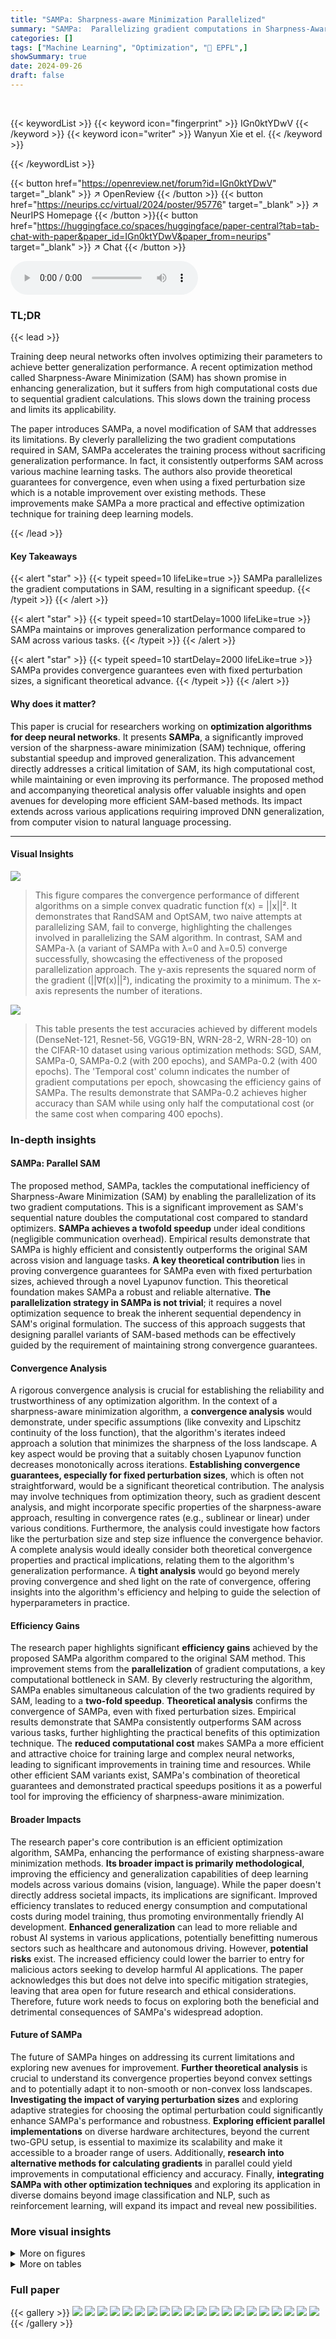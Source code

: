 ```yaml
---
title: "SAMPa: Sharpness-aware Minimization Parallelized"
summary: "SAMPa:  Parallelizing gradient computations in Sharpness-Aware Minimization (SAM) achieves a 2x speedup and superior generalization."
categories: []
tags: ["Machine Learning", "Optimization", "🏢 EPFL",]
showSummary: true
date: 2024-09-26
draft: false
---
```


<br>

{{< keywordList >}}
{{< keyword icon="fingerprint" >}} IGn0ktYDwV {{< /keyword >}}
{{< keyword icon="writer" >}} Wanyun Xie et el. {{< /keyword >}}
 
{{< /keywordList >}}

{{< button href="https://openreview.net/forum?id=IGn0ktYDwV" target="_blank" >}}
↗ OpenReview
{{< /button >}}
{{< button href="https://neurips.cc/virtual/2024/poster/95776" target="_blank" >}}
↗ NeurIPS Homepage
{{< /button >}}{{< button href="https://huggingface.co/spaces/huggingface/paper-central?tab=tab-chat-with-paper&paper_id=IGn0ktYDwV&paper_from=neurips" target="_blank" >}}
↗ Chat
{{< /button >}}



<audio controls>
    <source src="https://ai-paper-reviewer.com/IGn0ktYDwV/podcast.wav" type="audio/wav">
    Your browser does not support the audio element.
</audio>


### TL;DR


{{< lead >}}

Training deep neural networks often involves optimizing their parameters to achieve better generalization performance.  A recent optimization method called Sharpness-Aware Minimization (SAM) has shown promise in enhancing generalization, but it suffers from high computational costs due to sequential gradient calculations. This slows down the training process and limits its applicability.



The paper introduces SAMPa, a novel modification of SAM that addresses its limitations. By cleverly parallelizing the two gradient computations required in SAM, SAMPa accelerates the training process without sacrificing generalization performance.  In fact, it consistently outperforms SAM across various machine learning tasks. The authors also provide theoretical guarantees for convergence, even when using a fixed perturbation size which is a notable improvement over existing methods.  These improvements make SAMPa a more practical and effective optimization technique for training deep learning models.

{{< /lead >}}


#### Key Takeaways

{{< alert "star" >}}
{{< typeit speed=10 lifeLike=true >}} SAMPa parallelizes the gradient computations in SAM, resulting in a significant speedup. {{< /typeit >}}
{{< /alert >}}

{{< alert "star" >}}
{{< typeit speed=10 startDelay=1000 lifeLike=true >}} SAMPa maintains or improves generalization performance compared to SAM across various tasks. {{< /typeit >}}
{{< /alert >}}

{{< alert "star" >}}
{{< typeit speed=10 startDelay=2000 lifeLike=true >}} SAMPa provides convergence guarantees even with fixed perturbation sizes, a significant theoretical advance. {{< /typeit >}}
{{< /alert >}}

#### Why does it matter?
This paper is crucial for researchers working on **optimization algorithms for deep neural networks**.  It presents **SAMPa**, a significantly improved version of the sharpness-aware minimization (SAM) technique, offering substantial speedup and improved generalization. This advancement directly addresses a critical limitation of SAM, its high computational cost, while maintaining or even improving its performance. The proposed method and accompanying theoretical analysis offer valuable insights and open avenues for developing more efficient SAM-based methods. Its impact extends across various applications requiring improved DNN generalization, from computer vision to natural language processing.

------
#### Visual Insights



![](https://ai-paper-reviewer.com/IGn0ktYDwV/figures_2_1.jpg)

> This figure compares the convergence performance of different algorithms on a simple convex quadratic function f(x) = ||x||².  It demonstrates that RandSAM and OptSAM, two naive attempts at parallelizing SAM, fail to converge, highlighting the challenges involved in parallelizing the SAM algorithm. In contrast, SAM and SAMPa-λ (a variant of SAMPa with λ=0 and λ=0.5) converge successfully, showcasing the effectiveness of the proposed parallelization approach. The y-axis represents the squared norm of the gradient (||∇f(x)||²), indicating the proximity to a minimum.  The x-axis represents the number of iterations.





![](https://ai-paper-reviewer.com/IGn0ktYDwV/tables_5_1.jpg)

> This table presents the test accuracies achieved by different models (DenseNet-121, Resnet-56, VGG19-BN, WRN-28-2, WRN-28-10) on the CIFAR-10 dataset using various optimization methods: SGD, SAM, SAMPa-0, SAMPa-0.2 (with 200 epochs), and SAMPa-0.2 (with 400 epochs).  The 'Temporal cost' column indicates the number of gradient computations per epoch, showcasing the efficiency gains of SAMPa.  The results demonstrate that SAMPa-0.2 achieves higher accuracy than SAM while using only half the computational cost (or the same cost when comparing 400 epochs).





### In-depth insights


#### SAMPa: Parallel SAM
The proposed method, SAMPa, tackles the computational inefficiency of Sharpness-Aware Minimization (SAM) by enabling the parallelization of its two gradient computations.  This is a significant improvement as SAM's sequential nature doubles the computational cost compared to standard optimizers.  **SAMPa achieves a twofold speedup** under ideal conditions (negligible communication overhead).  Empirical results demonstrate that SAMPa is highly efficient and consistently outperforms the original SAM across vision and language tasks.  **A key theoretical contribution** lies in proving convergence guarantees for SAMPa even with fixed perturbation sizes, achieved through a novel Lyapunov function. This theoretical foundation makes SAMPa a robust and reliable alternative.  **The parallelization strategy in SAMPa is not trivial**; it requires a novel optimization sequence to break the inherent sequential dependency in SAM's original formulation.  The success of this approach suggests that designing parallel variants of SAM-based methods can be effectively guided by the requirement of maintaining strong convergence guarantees.

#### Convergence Analysis
A rigorous convergence analysis is crucial for establishing the reliability and trustworthiness of any optimization algorithm.  In the context of a sharpness-aware minimization algorithm, a **convergence analysis** would demonstrate, under specific assumptions (like convexity and Lipschitz continuity of the loss function), that the algorithm's iterates indeed approach a solution that minimizes the sharpness of the loss landscape. A key aspect would be proving that a suitably chosen Lyapunov function decreases monotonically across iterations.  **Establishing convergence guarantees, especially for fixed perturbation sizes**, which is often not straightforward, would be a significant theoretical contribution. The analysis may involve techniques from optimization theory, such as gradient descent analysis, and might incorporate specific properties of the sharpness-aware approach, resulting in convergence rates (e.g., sublinear or linear) under various conditions. Furthermore, the analysis could investigate how factors like the perturbation size and step size influence the convergence behavior.  A complete analysis would ideally consider both theoretical convergence properties and practical implications, relating them to the algorithm's generalization performance. A **tight analysis** would go beyond merely proving convergence and shed light on the rate of convergence, offering insights into the algorithm's efficiency and helping to guide the selection of hyperparameters in practice.

#### Efficiency Gains
The research paper highlights significant **efficiency gains** achieved by the proposed SAMPa algorithm compared to the original SAM method.  This improvement stems from the **parallelization** of gradient computations, a key computational bottleneck in SAM.  By cleverly restructuring the algorithm, SAMPa enables simultaneous calculation of the two gradients required by SAM, leading to a **two-fold speedup**.  **Theoretical analysis** confirms the convergence of SAMPa, even with fixed perturbation sizes.  Empirical results demonstrate that SAMPa consistently outperforms SAM across various tasks, further highlighting the practical benefits of this optimization technique.  The **reduced computational cost** makes SAMPa a more efficient and attractive choice for training large and complex neural networks, leading to significant improvements in training time and resources.  While other efficient SAM variants exist, SAMPa's combination of theoretical guarantees and demonstrated practical speedups positions it as a powerful tool for improving the efficiency of sharpness-aware minimization.

#### Broader Impacts
The research paper's core contribution is an efficient optimization algorithm, SAMPa, enhancing the performance of existing sharpness-aware minimization methods.  **Its broader impact is primarily methodological**, improving the efficiency and generalization capabilities of deep learning models across various domains (vision, language).  While the paper doesn't directly address societal impacts, its implications are significant. Improved efficiency translates to reduced energy consumption and computational costs during model training, thus promoting environmentally friendly AI development.  **Enhanced generalization** can lead to more reliable and robust AI systems in various applications, potentially benefitting numerous sectors such as healthcare and autonomous driving. However, **potential risks** exist. The increased efficiency could lower the barrier to entry for malicious actors seeking to develop harmful AI applications. The paper acknowledges this but does not delve into specific mitigation strategies, leaving that area open for future research and ethical considerations.  Therefore, future work needs to focus on exploring both the beneficial and detrimental consequences of SAMPa's widespread adoption.

#### Future of SAMPa
The future of SAMPa hinges on addressing its current limitations and exploring new avenues for improvement.  **Further theoretical analysis** is crucial to understand its convergence properties beyond convex settings and to potentially adapt it to non-smooth or non-convex loss landscapes.  **Investigating the impact of varying perturbation sizes** and exploring adaptive strategies for choosing the optimal perturbation could significantly enhance SAMPa's performance and robustness.  **Exploring efficient parallel implementations** on diverse hardware architectures, beyond the current two-GPU setup, is essential to maximize its scalability and make it accessible to a broader range of users. Additionally, **research into alternative methods for calculating gradients** in parallel could yield improvements in computational efficiency and accuracy.  Finally, **integrating SAMPa with other optimization techniques** and exploring its application in diverse domains beyond image classification and NLP, such as reinforcement learning, will expand its impact and reveal new possibilities.


### More visual insights

<details>
<summary>More on figures
</summary>


![](https://ai-paper-reviewer.com/IGn0ktYDwV/figures_6_1.jpg)

> This figure compares the computational time of different efficient variants of the Sharpness-Aware Minimization (SAM) algorithm.  The x-axis represents the number of sequential gradient computations, reflecting the computational cost in an idealized scenario. The y-axis shows the actual runtime in seconds. The figure demonstrates that SAMPa-0.2 achieves the shortest runtime, significantly outperforming other methods such as LookSAM, AE-SAM, SAF, MESA, and ESAM, both in terms of the number of sequential gradient computations and in actual wall-clock time. This highlights the efficiency of SAMPa-0.2 in practical settings.


![](https://ai-paper-reviewer.com/IGn0ktYDwV/figures_6_2.jpg)

> This figure compares the computational time of various efficient SAM (Sharpness-Aware Minimization) variants.  The top panel (a) shows the number of sequential gradient computations, a theoretical measure of efficiency.  The bottom panel (b) displays the actual training time in seconds, which incorporates factors like forward/backward passes and communication overhead. SAMPa-0.2 consistently shows a significantly reduced computational time compared to other methods, achieving near-minimal runtime in both theoretical and practical settings.


![](https://ai-paper-reviewer.com/IGn0ktYDwV/figures_15_1.jpg)

> This figure compares the computational time of several efficient SAM variants.  The left subplot (a) shows the number of sequential gradient computations, a theoretical measure of computational cost. The right subplot (b) depicts the actual wall-clock training time. SAMPa-0.2 consistently demonstrates the lowest computational time, both theoretically and practically, outperforming other efficient SAM variants, highlighting its efficiency gains.


![](https://ai-paper-reviewer.com/IGn0ktYDwV/figures_16_1.jpg)

> This figure shows the cosine similarity and Euclidean distance between the gradients ∇f(xt) and ∇f(yt) throughout the training process of ResNet-56 on CIFAR-10.  The cosine similarity remains consistently high (above 0.99), indicating a close approximation between the gradients. The Euclidean distance decreases over time and approaches zero at the end of training, further demonstrating the effectiveness of the approximation used in SAMPa.


![](https://ai-paper-reviewer.com/IGn0ktYDwV/figures_16_2.jpg)

> This figure shows the cosine similarity and Euclidean distance between the gradients ∇f(xt) and ∇f(yt) during the training process of ResNet-56 on CIFAR-10.  The cosine similarity remains consistently high (above 0.99), indicating that the gradients are very similar. The Euclidean distance decreases over epochs, approaching zero at the end of training.  This visual representation supports the claim that ∇f(yt) serves as a good approximation for ∇f(xt) in SAMPa, which is crucial for the algorithm's parallelization and convergence.


</details>




<details>
<summary>More on tables
</summary>


![](https://ai-paper-reviewer.com/IGn0ktYDwV/tables_5_2.jpg)
> This table presents the test accuracies achieved by different models (DenseNet-121, Resnet-56, VGG19-BN, WRN-28-2, WRN-28-10) on the CIFAR-100 dataset using various optimization methods: SGD, SAM, SAMPa-0, SAMPa-0.2 (with 200 epochs), and SAMPa-0.2 (with 400 epochs).  The 'Temporal cost' column indicates the number of gradient computations per update.  The results highlight that SAMPa-0.2 consistently outperforms SAM while maintaining a significantly reduced computational cost (halved). The inclusion of SAMPa-0.2 with 400 epochs allows for a direct comparison with SGD and SAM, showcasing the performance gains.

![](https://ai-paper-reviewer.com/IGn0ktYDwV/tables_6_1.jpg)
> This table presents the Top1 and Top5 accuracies achieved by SAM and SAMPa-0.2 on the ImageNet-1K dataset.  The results demonstrate the performance of both algorithms in a large-scale image classification task.  Top1 accuracy refers to the percentage of images correctly classified into their top predicted class, while Top5 accuracy represents the percentage of images correctly classified into one of their top 5 predicted classes.  The values are presented as mean ± standard deviation, indicating the variability in the results across multiple independent experiments.

![](https://ai-paper-reviewer.com/IGn0ktYDwV/tables_6_2.jpg)
> This table compares the performance of SAMPa-0.2 with several other efficient variants of the SAM algorithm.  The comparison includes test accuracy and the time per epoch.  The results show that SAMPa-0.2 achieves high accuracy with a significantly reduced computation time compared to other methods.

![](https://ai-paper-reviewer.com/IGn0ktYDwV/tables_7_1.jpg)
> This table presents the results of image fine-tuning experiments using the pre-trained ViT-B/16 checkpoint.  The model was fine-tuned on the CIFAR-10 and CIFAR-100 datasets using AdamW optimizer.  The table shows the top-1 test accuracy achieved by SAM and SAMPa-0.2 on both datasets after 10 epochs of training. SAMPa-0.2 shows improved accuracy compared to SAM.

![](https://ai-paper-reviewer.com/IGn0ktYDwV/tables_7_2.jpg)
> This table presents the results of fine-tuning a BERT-base model on the GLUE benchmark dataset using different optimization methods: AdamW, AdamW with SAM, AdamW with SAMPa-0, and AdamW with SAMPa-0.1.  The table shows the performance metrics (accuracy, MCC, F1-score, Pearson/Spearman correlation) achieved by each method on various GLUE tasks: CoLA, SST-2, MRPC, STS-B, QQP, MNLI, QNLI, RTE, and WNLI.  It demonstrates the effectiveness of SAMPa-0.1 in improving the performance of BERT-base for NLP tasks in the GLUE benchmark.

![](https://ai-paper-reviewer.com/IGn0ktYDwV/tables_7_3.jpg)
> This table presents the test accuracies of ResNet-32 models trained on CIFAR-10 datasets with varying levels of label noise (0%, 20%, 40%, 60%, 80%). The results are compared across four different optimization methods: SGD, SAM, SAMPa-0, and SAMPa-0.2.  Each entry represents the average test accuracy ± standard deviation obtained over multiple independent runs.  The table demonstrates the robustness of SAMPa-0.2 against label noise, achieving consistently higher accuracies compared to SAM and SGD, especially at higher noise rates.

![](https://ai-paper-reviewer.com/IGn0ktYDwV/tables_8_1.jpg)
> This table presents the results of integrating SAMPa with several other variants of SAM algorithms.  It shows the test accuracy achieved by each combination on the CIFAR-10 dataset using the ResNet-56 model. The results demonstrate that incorporating SAMPa consistently improves the accuracy, highlighting its potential as a beneficial addition to existing SAM methods.  SAMPa-0.2 is used in all combinations shown.

![](https://ai-paper-reviewer.com/IGn0ktYDwV/tables_14_1.jpg)
> This table presents the test accuracies achieved by three different optimization methods: SGD (Stochastic Gradient Descent), SAM (Sharpness-Aware Minimization), and OptSAM (a naive attempt at parallelizing SAM) on the CIFAR-10 dataset.  It demonstrates that OptSAM, a proposed alternative to SAM, performs worse than SAM and even underperforms the standard SGD, highlighting the challenges involved in naively parallelizing SAM.

![](https://ai-paper-reviewer.com/IGn0ktYDwV/tables_14_2.jpg)
> This table compares the test accuracy of three different methods (SGD, SAM, and SAM-db) on the CIFAR-10 dataset using three different models (Resnet-56, WRN-28-2, and VGG19-BN). SAM-db represents a variation of SAM where the two gradient computations are performed on different batches instead of the same batch. The results show that using the same batch for both gradient computations in SAM leads to slightly better performance compared to using different batches in SAM-db, and both methods generally outperform SGD.

![](https://ai-paper-reviewer.com/IGn0ktYDwV/tables_15_1.jpg)
> This table compares the performance of SAMPa-0.2 against other efficient variants of SAM on the CIFAR-10 dataset using ResNet-56.  It presents the test accuracy and time per epoch for each method, highlighting the efficiency and improved generalization capabilities of SAMPa-0.2. The results show that SAMPa-0.2 achieves superior accuracy with significantly less computational time compared to most other SAM variants.

![](https://ai-paper-reviewer.com/IGn0ktYDwV/tables_16_1.jpg)
> This table presents the test accuracies achieved on the CIFAR-10 dataset using various models and optimization methods.  It compares the performance of SGD, SAM (Sharpness-Aware Minimization), and different variants of SAMPa (a parallelized version of SAM) with different perturbation parameters. The 'Temporal cost' column indicates the number of sequential gradient computations required per epoch, highlighting the computational efficiency gains of SAMPa.  The inclusion of SAMPa-0.2 with 400 epochs allows for a more direct comparison to the other methods, which used 200 epochs.

![](https://ai-paper-reviewer.com/IGn0ktYDwV/tables_16_2.jpg)
> This table compares the test accuracy of three different methods: SAM, SAMPa-0.2, and the gradient penalization method on the Resnet-56 model with a standard dataset and a dataset with 80% noisy labels.  It shows the performance of SAMPa-0.2 relative to the other two methods, highlighting its effectiveness even with noisy labels.

![](https://ai-paper-reviewer.com/IGn0ktYDwV/tables_17_1.jpg)
> This table compares the GPU memory usage (in MiB) of various efficient SAM variants, including SAM, SAMPa-0.2, LookSAM, AE-SAM, SAF, MESA, and ESAM.  The values indicate the approximate memory consumption per GPU during training on CIFAR-10 with ResNet-56.

</details>




### Full paper

{{< gallery >}}
<img src="https://ai-paper-reviewer.com/IGn0ktYDwV/1.png" class="grid-w50 md:grid-w33 xl:grid-w25" />
<img src="https://ai-paper-reviewer.com/IGn0ktYDwV/2.png" class="grid-w50 md:grid-w33 xl:grid-w25" />
<img src="https://ai-paper-reviewer.com/IGn0ktYDwV/3.png" class="grid-w50 md:grid-w33 xl:grid-w25" />
<img src="https://ai-paper-reviewer.com/IGn0ktYDwV/4.png" class="grid-w50 md:grid-w33 xl:grid-w25" />
<img src="https://ai-paper-reviewer.com/IGn0ktYDwV/5.png" class="grid-w50 md:grid-w33 xl:grid-w25" />
<img src="https://ai-paper-reviewer.com/IGn0ktYDwV/6.png" class="grid-w50 md:grid-w33 xl:grid-w25" />
<img src="https://ai-paper-reviewer.com/IGn0ktYDwV/7.png" class="grid-w50 md:grid-w33 xl:grid-w25" />
<img src="https://ai-paper-reviewer.com/IGn0ktYDwV/8.png" class="grid-w50 md:grid-w33 xl:grid-w25" />
<img src="https://ai-paper-reviewer.com/IGn0ktYDwV/9.png" class="grid-w50 md:grid-w33 xl:grid-w25" />
<img src="https://ai-paper-reviewer.com/IGn0ktYDwV/10.png" class="grid-w50 md:grid-w33 xl:grid-w25" />
<img src="https://ai-paper-reviewer.com/IGn0ktYDwV/11.png" class="grid-w50 md:grid-w33 xl:grid-w25" />
<img src="https://ai-paper-reviewer.com/IGn0ktYDwV/12.png" class="grid-w50 md:grid-w33 xl:grid-w25" />
<img src="https://ai-paper-reviewer.com/IGn0ktYDwV/13.png" class="grid-w50 md:grid-w33 xl:grid-w25" />
<img src="https://ai-paper-reviewer.com/IGn0ktYDwV/14.png" class="grid-w50 md:grid-w33 xl:grid-w25" />
<img src="https://ai-paper-reviewer.com/IGn0ktYDwV/15.png" class="grid-w50 md:grid-w33 xl:grid-w25" />
<img src="https://ai-paper-reviewer.com/IGn0ktYDwV/16.png" class="grid-w50 md:grid-w33 xl:grid-w25" />
<img src="https://ai-paper-reviewer.com/IGn0ktYDwV/17.png" class="grid-w50 md:grid-w33 xl:grid-w25" />
<img src="https://ai-paper-reviewer.com/IGn0ktYDwV/18.png" class="grid-w50 md:grid-w33 xl:grid-w25" />
<img src="https://ai-paper-reviewer.com/IGn0ktYDwV/19.png" class="grid-w50 md:grid-w33 xl:grid-w25" />
<img src="https://ai-paper-reviewer.com/IGn0ktYDwV/20.png" class="grid-w50 md:grid-w33 xl:grid-w25" />
{{< /gallery >}}